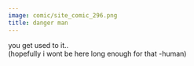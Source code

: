 ```yaml
---
image: comic/site_comic_296.png
title: danger man
---
```

you get used to it..  
(hopefully i wont be here long enough for that -human)
